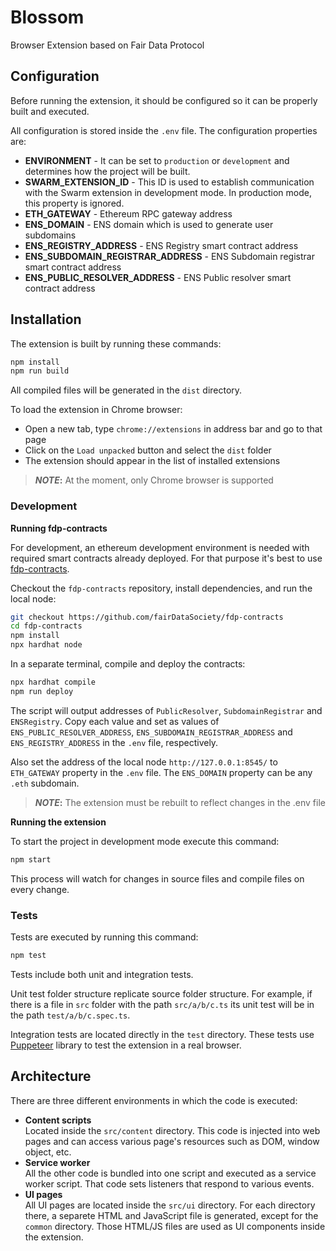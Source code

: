 # Blossom

Browser Extension based on Fair Data Protocol

## Configuration

Before running the extension, it should be configured so it can be properly built and executed.

All configuration is stored inside the `.env` file. The configuration properties are:

- **ENVIRONMENT** - It can be set to `production` or `development` and determines how the project will be built.
- **SWARM_EXTENSION_ID** - This ID is used to establish communication with the Swarm extension in development mode. In production mode, this property is ignored.
- **ETH_GATEWAY** - Ethereum RPC gateway address
- **ENS_DOMAIN** - ENS domain which is used to generate user subdomains
- **ENS_REGISTRY_ADDRESS** - ENS Registry smart contract address
- **ENS_SUBDOMAIN_REGISTRAR_ADDRESS** - ENS Subdomain registrar smart contract address
- **ENS_PUBLIC_RESOLVER_ADDRESS** - ENS Public resolver smart contract address

## Installation

The extension is built by running these commands:

```sh
npm install
npm run build
```

All compiled files will be generated in the `dist` directory.

To load the extension in Chrome browser:

- Open a new tab, type `chrome://extensions` in address bar and go to that page
- Click on the `Load unpacked` button and select the `dist` folder
- The extension should appear in the list of installed extensions

> **_NOTE_:** At the moment, only Chrome browser is supported

### Development

**Running fdp-contracts**

For development, an ethereum development environment is needed with required smart contracts already deployed. For that purpose it's best to use [fdp-contracts](https://github.com/fairDataSociety/fdp-contracts).

Checkout the `fdp-contracts` repository, install dependencies, and run the local node:

```bash
git checkout https://github.com/fairDataSociety/fdp-contracts
cd fdp-contracts
npm install
npx hardhat node
```

In a separate terminal, compile and deploy the contracts:

```bash
npx hardhat compile
npm run deploy
```

The script will output addresses of `PublicResolver`, `SubdomainRegistrar` and `ENSRegistry`. Copy each value and set as values of `ENS_PUBLIC_RESOLVER_ADDRESS`, `ENS_SUBDOMAIN_REGISTRAR_ADDRESS` and `ENS_REGISTRY_ADDRESS` in the `.env` file, respectively.

Also set the address of the local node `http://127.0.0.1:8545/` to `ETH_GATEWAY` property in the `.env` file. The `ENS_DOMAIN` property can be any `.eth` subdomain.

> **_NOTE_:** The extension must be rebuilt to reflect changes in the .env file

**Running the extension**

To start the project in development mode execute this command:

```sh
npm start
```

This process will watch for changes in source files and compile files on every change.

### Tests

Tests are executed by running this command:

```sh
npm test
```

Tests include both unit and integration tests.

Unit test folder structure replicate source folder structure. For example, if there is a file in `src` folder with the path `src/a/b/c.ts` its unit test will be in the path `test/a/b/c.spec.ts`.

Integration tests are located directly in the `test` directory. These tests use [Puppeteer](https://github.com/puppeteer/puppeteer) library to test the extension in a real browser.

## Architecture

There are three different environments in which the code is executed:

- **Content scripts** \
  Located inside the `src/content` directory. This code is injected into web pages and can access various page's resources such as DOM, window object, etc.
- **Service worker** \
  All the other code is bundled into one script and executed as a service worker script. That code sets listeners that respond to various events.
- **UI pages** \
  All UI pages are located inside the `src/ui` directory. For each directory there, a separete HTML and JavaScript file is generated, except for the `common` directory. Those HTML/JS files are used as UI components inside the extension.
